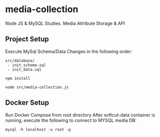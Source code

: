 # media-collection
Node JS & MySQL Studies. Media Attribute Storage & API

## Project Setup
Execute MySql Schema/Data Changes in the following order:
```
src/database/
 - init_schema.sql
 - init_data.sql
```

```
npm install
```

```
node src/media-collection.js
```

## Docker Setup
Run Docker Compose from root directory
After softcut-data container is running, execute the following to connect to MYSQL media DB:
```
mysql -h localhost -u root -p
```
